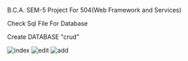 B.C.A. SEM-5 Project For 504(Web Framework and Services)

Check Sql File For Database

Create DATABASE "crud"



![index](https://user-images.githubusercontent.com/109412992/192209343-310212b0-4bdb-4f9e-91d1-5819f8e5e966.jpg)
![edit](https://user-images.githubusercontent.com/109412992/192210257-4d66e76d-c673-43b4-b25c-2c10b7220092.jpg)
![add](https://user-images.githubusercontent.com/109412992/192210261-3938f8ae-ea66-4f05-809a-da1b4376f571.jpg)
